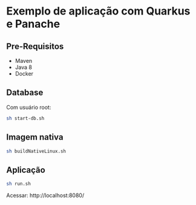 # Exemplo de aplicação com Quarkus e Panache


## Pre-Requisitos

* Maven
* Java 8
* Docker

## Database

Com usuário root:

```bash
sh start-db.sh
```
## Imagem nativa
```bash
sh buildNativeLinux.sh
```


## Aplicação

```bash
sh run.sh
```


Acessar: http://localhost:8080/

